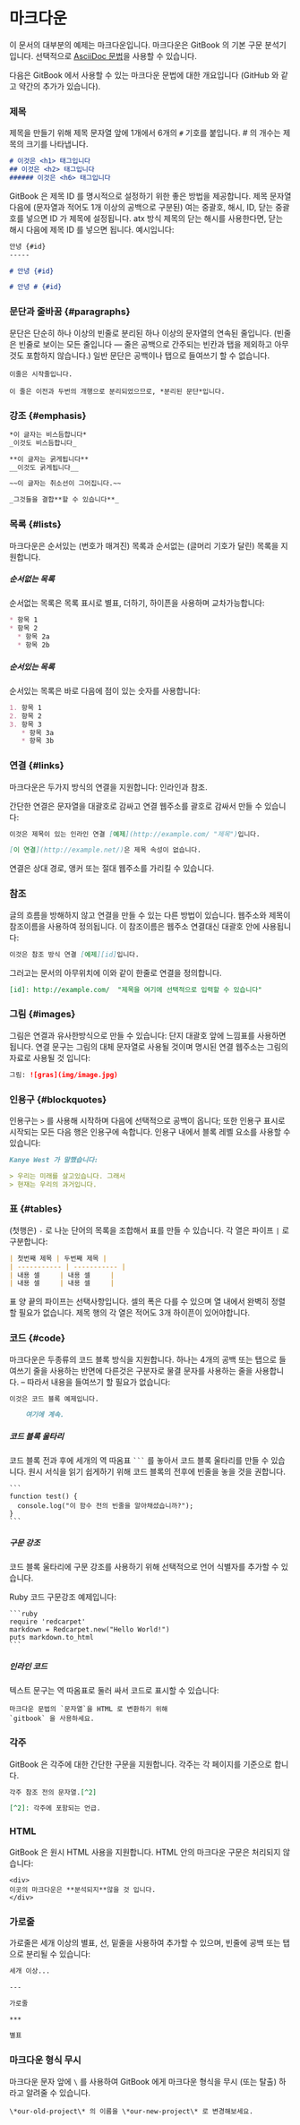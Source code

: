 # 마크다운

이 문서의 대부분의 예제는 마크다운입니다. 마크다운은 GitBook 의 기본 구문
분석기입니다. 선택적으로 [AsciiDoc 문법](asciidoc.md)을 사용할 수 있습니다.

다음은 GitBook 에서 사용할 수 있는 마크다운 문법에 대한 개요입니다 (GitHub 와
같고 약간의 추가가 있습니다).

### 제목

제목을 만들기 위해 제목 문자열 앞에 1개에서 6개의 `#` 기호를 붙입니다. # 의
개수는 제목의 크기를 나타냅니다.

```markdown
# 이것은 <h1> 태그입니다
## 이것은 <h2> 태그입니다
###### 이것은 <h6> 태그입니다
```

GitBook 은 제목 ID 를 명시적으로 설정하기 위한 좋은 방법을 제공합니다. 제목
문자열 다음에 (문자열과 적어도 1개 이상의 공백으로 구분된) 여는 중괄호, 해시,
ID, 닫는 중괄호를 넣으면 ID 가 제목에 설정됩니다. atx 방식 제목의 닫는 해시를
사용한다면, 닫는 해시 다음에 제목 ID 를 넣으면 됩니다. 예시입니다:

```markdown
안녕 {#id}
-----

# 안녕 {#id}

# 안녕 # {#id}
```

### 문단과 줄바꿈 {#paragraphs}

문단은 단순히 하나 이상의 빈줄로 분리된 하나 이상의 문자열의 연속된 줄입니다.
(빈줄은 빈줄로 보이는 모든 줄입니다 — 줄은 공백으로 간주되는 빈칸과 탭을
제외하고 아무것도 포함하지 않습니다.) 일반 문단은 공백이나 탭으로 들여쓰기 할 수
없습니다.

```
이줄은 시작줄입니다.

이 줄은 이전과 두번의 개행으로 분리되었으므로, *분리된 문단*입니다.
```

### 강조 {#emphasis}

```markdown
*이 글자는 비스듬합니다*
_이것도 비스듬합니다_

**이 글자는 굵게됩니다**
__이것도 굵게됩니다__

~~이 글자는 취소선이 그어집니다.~~

_그것들을 결합**할 수 있습니다**_
```

### 목록 {#lists}

마크다운은 순서있는 (번호가 매겨진) 목록과 순서없는 (글머리 기호가 달린) 목록을
지원합니다.

##### 순서없는 목록

순서없는 목록은 목록 표시로 별표, 더하기, 하이픈을 사용하며 교차가능합니다:

```markdown
* 항목 1
* 항목 2
  * 항목 2a
  * 항목 2b
```

##### 순서있는 목록

순서있는 목록은 바로 다음에 점이 있는 숫자를 사용합니다:

```markdown
1. 항목 1
2. 항목 2
3. 항목 3
   * 항목 3a
   * 항목 3b
```

### 연결 {#links}

마크다운은 두가지 방식의 연결을 지원합니다: 인라인과 참조.

간단한 연결은 문자열을 대괄호로 감싸고 연결 웹주소를 괄호로 감싸서 만들 수
있습니다:

```markdown
이것은 제목이 있는 인라인 연결 [예제](http://example.com/ "제목")입니다.

[이 연결](http://example.net/)은 제목 속성이 없습니다.
```

연결은 상대 경로, 앵커 또는 절대 웹주소를 가리킬 수 있습니다.


### 참조

글의 흐름을 방해하지 않고 연결을 만들 수 있는 다른 방법이 있습니다. 웹주소와
제목이 참조이름을 사용하여 정의됩니다. 이 참조이름은 웹주소 연결대신 대괄호 안에
사용됩니다:

```markdown
이것은 참조 방식 연결 [예제][id]입니다.
```

그러고는 문서의 아무위치에 이와 같이 한줄로 연결을 정의합니다.

```markdown
[id]: http://example.com/  "제목을 여기에 선택적으로 입력할 수 있습니다"
```

### 그림 {#images}

그림은 연결과 유사한방식으로 만들 수 있습니다: 단지 대괄호 앞에 느낌표를
사용하면 됩니다. 연결 문구는 그림의 대체 문자열로 사용될 것이며 명시된 연결
웹주소는 그림의 자료로 사용될 것 입니다:

```markdown
그림: ![gras](img/image.jpg)
```

### 인용구 {#blockquotes}

인용구는 `>` 를 사용해 시작하며 다음에 선택적으로 공백이 옵니다; 또한 인용구
표시로 시작되는 모든 다음 행은 인용구에 속합니다. 인용구 내에서 블록 레벨 요소를
사용할 수 있습니다:

```markdown
Kanye West 가 말했습니다:

> 우리는 미래를 살고있습니다. 그래서
> 현재는 우리의 과거입니다.
```

### 표 {#tables}

(첫행은) `-` 로 나눈 단어의 목록을 조합해서 표를 만들 수 있습니다. 각 열은
파이프 `|` 로 구분합니다:

```markdown
| 첫번째 제목 | 두번째 제목 |
| ----------- | ----------- |
| 내용 셀     | 내용 셀     |
| 내용 셀     | 내용 셀     |
```

표 양 끝의 파이프는 선택사항입니다. 셀의 폭은 다를 수 있으며 열 내에서 완벽히
정렬할 필요가 없습니다. 제목 행의 각 열은 적어도 3개 하이픈이 있어야합니다.

### 코드 {#code}

마크다운은 두종류의 코드 블록 방식을 지원합니다. 하나는 4개의 공백 또는 탭으로
들여쓰기 줄을 사용하는 반면에 다른것은 구분자로 물결 문자를 사용하는 줄을
사용합니다. – 따라서 내용을 들여쓰기 할 필요가 없습니다:

```markdown
이것은 코드 블록 예제입니다.

    여기에 계속.

```

##### 코드 블록 울타리

코드 블록 전과 후에 세개의 역 따옴표 ` ``` ` 를 놓아서 코드 블록 울타리를 만들
수 있습니다. 원시 서식을 읽기 쉽게하기 위해 코드 블록의 전후에 빈줄을 놓을 것을
권합니다.

    ```
    function test() {
      console.log("이 함수 전의 빈줄을 알아채셨습니까?");
    }
    ```

##### 구문 강조

코드 블록 울타리에 구문 강조를 사용하기 위해 선택적으로 언어 식별자를 추가할 수
있습니다.

Ruby 코드 구문강조 예제입니다:

    ```ruby
    require 'redcarpet'
    markdown = Redcarpet.new("Hello World!")
    puts markdown.to_html
    ```

##### 인라인 코드

텍스트 문구는 역 따옴표로 둘러 싸서 코드로 표시할 수 있습니다:

    마크다운 문법의 `문자열`을 HTML 로 변환하기 위해
    `gitbook` 을 사용하세요.

### 각주

GitBook 은 각주에 대한 간단한 구문을 지원합니다. 각주는 각 페이지를 기준으로
합니다.

```markdown
각주 참조 전의 문자열.[^2]

[^2]: 각주에 포함되는 언급.
```

### HTML

GitBook 은 원시 HTML 사용을 지원합니다. HTML 안의 마크다운 구문은 처리되지
않습니다:

```
<div>
이곳의 마크다운은 **분석되지**않을 것 입니다.
</div>
```

### 가로줄

가로줄은 세개 이상의 별표, 선, 밑줄을 사용하여 추가할 수 있으며, 빈줄에 공백
또는 탭으로 분리될 수 있습니다:

```markdown
세개 이상...

---

가로줄

***

별표

```

### 마크다운 형식 무시

마크다운 문자 앞에 `\` 를 사용하여 GitBook 에게 마크다운 형식을 무시 (또는 탈출)
하라고 알려줄 수 있습니다.

```
\*our-old-project\* 의 이름을 \*our-new-project\* 로 변경해보세요.
```
